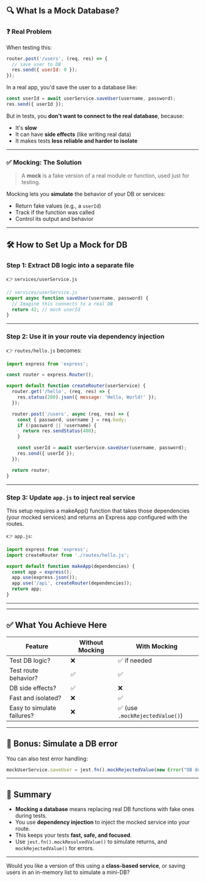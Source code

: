 
## 🔍 What Is a Mock Database?

### ❓ Real Problem

When testing this:

```js
router.post('/users', (req, res) => {
  // save user to DB
  res.send({ userId: 0 });
});
```

In a real app, you'd save the user to a database like:

```js
const userId = await userService.saveUser(username, password);
res.send({ userId });
```

But in tests, you **don't want to connect to the real database**, because:

* It's **slow**
* It can have **side effects** (like writing real data)
* It makes tests **less reliable and harder to isolate**

---

### ✅ Mocking: The Solution

> A **mock** is a fake version of a real module or function, used just for testing.

Mocking lets you **simulate** the behavior of your DB or services:

* Return fake values (e.g., a `userId`)
* Track if the function was called
* Control its output and behavior

---

## 🛠️ How to Set Up a Mock for DB

### Step 1: Extract DB logic into a separate file

👉 `services/userService.js`

```js
// services/userService.js
export async function saveUser(username, password) {
  // Imagine this connects to a real DB
  return 42; // mock userId
}
```

---

### Step 2: Use it in your route via **dependency injection**

👉 `routes/hello.js` becomes:

```js
import express from 'express';

const router = express.Router();

export default function createRouter(userService) {
  router.get('/hello', (req, res) => {
    res.status(200).json({ message: 'Hello, World!' });
  });

  router.post('/users', async (req, res) => {
    const { password, username } = req.body;
    if (!password || !username) {
      return res.sendStatus(400);
    }

    const userId = await userService.saveUser(username, password);
    res.send({ userId });
  });

  return router;
}
```

---

### Step 3: Update `app.js` to inject real service
This setup requires a makeApp() function that takes those dependencies (your mocked services) and returns an Express app configured with the routes.


👉 `app.js`:

```js
import express from 'express';
import createRouter from './routes/hello.js';

export default function makeApp(dependencies) {
  const app = express();
  app.use(express.json());
  app.use('/api', createRouter(dependencies));
  return app;
}

```

---

---

## ✅ What You Achieve Here

| Feature                    | Without Mocking | With Mocking                   |
| -------------------------- | --------------- | ------------------------------ |
| Test DB logic?             | ❌               | ✅ if needed                    |
| Test route behavior?       | ✅               | ✅                              |
| DB side effects?           | ✅               | ❌                              |
| Fast and isolated?         | ❌               | ✅                              |
| Easy to simulate failures? | ❌               | ✅ (use `.mockRejectedValue()`) |

---

## 🧪 Bonus: Simulate a DB error

You can also test error handling:

```js
mockUserService.saveUser = jest.fn().mockRejectedValue(new Error("DB down"));
```

---

## 📝 Summary

* **Mocking a database** means replacing real DB functions with fake ones during tests.
* You use **dependency injection** to inject the mocked service into your route.
* This keeps your tests **fast, safe, and focused**.
* Use `jest.fn().mockResolvedValue()` to simulate returns, and `mockRejectedValue()` for errors.

---

Would you like a version of this using a **class-based service**, or saving users in an in-memory list to simulate a mini-DB?

